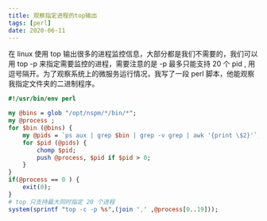 ```yaml
---
title: 观察指定进程的top输出
tags: [perl]
date: 2020-06-11
---
```

在 linux 使用 top 输出很多的进程监控信息，大部分都是我们不需要的，我们可以用 top -p <pid> 来指定需要监控的进程，需要注意的是 -p 最多只能支持 20 个 pid , 用逗号隔开。为了观察系统上的微服务运行情况，我写了一段 perl 脚本，他能观察我指定文件夹的二进制程序。
```perl
#!/usr/bin/env perl

my @bins = glob "/opt/nspm/*/bin/*";
my @process ;
for $bin (@bins) {
	my @pids = `ps aux | grep $bin | grep -v grep | awk '{print \$2}'`;
	for $pid (@pids) {
		chomp $pid;
		push @process, $pid if $pid > 0;
	}
}
if(@process == 0 ) {
    exit(0);
}
# top 只支持最大同时指定 20 个进程
system(sprintf "top -c -p %s",(join ',' ,@process[0..19]));
```
